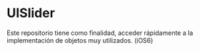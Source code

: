 UISlider
========

Este repositorio tiene como finalidad, acceder rápidamente a la implementación de objetos muy utilizados. (iOS6)
